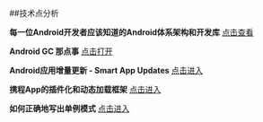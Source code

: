 ##技术点分析


**每一位Android开发者应该知道的Android体系架构和开发库**
[点击查看](http://android.jobbole.com/60202/)


**Android GC 那点事**
[点击打开](http://gold.xitu.io/entry/5625144060b2b199f769ef74/view)


**Android应用增量更新 - Smart App Updates**
[点击进入](https://github.com/cundong/SmartAppUpdates)

**携程App的插件化和动态加载框架**
[点击进入](https://github.com/CtripMobile/DynamicAPK)


**如何正确地写出单例模式**
[点击进入](http://wuchong.me/blog/2014/08/28/how-to-correctly-write-singleton-pattern/)